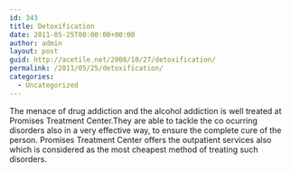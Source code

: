 ```yaml
---
id: 343
title: Detoxification
date: 2011-05-25T00:00:00+00:00
author: admin
layout: post
guid: http://acetile.net/2008/10/27/detoxification/
permalink: /2011/05/25/detoxification/
categories:
  - Uncategorized
---
```

The menace of drug addiction and the alcohol addiction is well treated at Promises Treatment Center.They are able to tackle the co ocurring disorders also in a very effective way, to ensure the complete cure of the person. Promises Treatment Center offers the outpatient services also which is considered as the most cheapest method of treating such disorders.